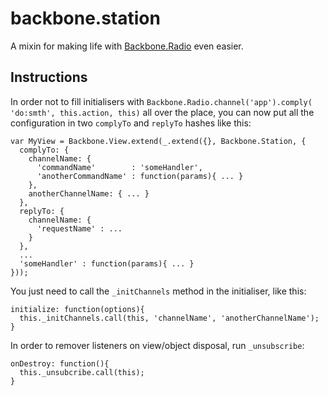 # backbone.station

A mixin for making life with [Backbone.Radio](https://github.com/marionettejs/backbone.radio) even easier.

## Instructions

In order not to fill initialisers with `Backbone.Radio.channel('app').comply( 'do:smth', this.action, this)` all over the place, you can now put all the configuration in two `complyTo` and `replyTo` hashes like this:

    var MyView = Backbone.View.extend(_.extend({}, Backbone.Station, {
      complyTo: {
        channelName: {
          'commandName'        : 'someHandler',
          'anotherCommandName' : function(params){ ... }
        },
        anotherChannelName: { ... }
      },
      replyTo: {
        channelName: {
          'requestName' : ...
        }
      },
      ...
      'someHandler' : function(params){ ... }
    }));
    
You just need to call the `_initChannels` method in the initialiser, like this:

    initialize: function(options){
      this._initChannels.call(this, 'channelName', 'anotherChannelName');
    }
    
In order to remover listeners on view/object disposal, run `_unsubscribe`:

    onDestroy: function(){
      this._unsubcribe.call(this);
    }